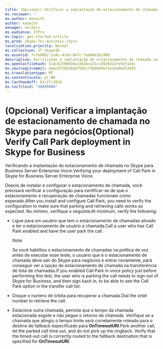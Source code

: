 ```yaml
---
title: (Opcional) Verificar a implantação de estacionamento de chamada no Skype para negócios
ms.reviewer: ''
ms.author: kenwith
author: kenwith
manager: serdars
ms.audience: ITPro
ms.topic: get-started-article
ms.prod: skype-for-business-itpro
localization_priority: Normal
ms.collection: IT_Skype16
ms.assetid: fcfe0962-1a9c-4cbd-847c-fed40e3b1480
description: Verificando a implantação do estacionamento de chamada no Skype para Business Server Enterprise Voice.
ms.openlocfilehash: 514c82590d56a2de16ca31cc892032afe5e7a34c
ms.sourcegitcommit: da8c037bb30abf5d5cf3b60d4b71e3a10e553402
ms.translationtype: MT
ms.contentlocale: pt-BR
ms.lasthandoff: 03/27/2019
ms.locfileid: "30895094"
---
```

# <a name="optional-verify-call-park-deployment-in-skype-for-business"></a><span data-ttu-id="87e0a-103">(Opcional) Verificar a implantação de estacionamento de chamada no Skype para negócios</span><span class="sxs-lookup"><span data-stu-id="87e0a-103">(Optional) Verify Call Park deployment in Skype for Business</span></span>
 
<span data-ttu-id="87e0a-104">Verificando a implantação do estacionamento de chamada no Skype para Business Server Enterprise Voice.</span><span class="sxs-lookup"><span data-stu-id="87e0a-104">Verifying your deployment of Call Park in Skype for Business Server Enterprise Voice.</span></span> 
  
<span data-ttu-id="87e0a-105">Depois de instalar e configurar o estacionamento de chamada, você precisará verificar a configuração para certificar-se de que o estacionamento e recuperação de chamadas funcionam como esperado.</span><span class="sxs-lookup"><span data-stu-id="87e0a-105">After you install and configure Call Park, you need to verify the configuration to make sure that parking and retrieving calls works as expected.</span></span> <span data-ttu-id="87e0a-106">No mínimo, verifique o seguinte:</span><span class="sxs-lookup"><span data-stu-id="87e0a-106">At minimum, verify the following:</span></span>
  
- <span data-ttu-id="87e0a-107">Ligue para um usuário que tem o estacionamento de chamadas ativado e ter o estacionamento de usuário a chamada.</span><span class="sxs-lookup"><span data-stu-id="87e0a-107">Call a user who has Call Park enabled and have the user park the call.</span></span>
    
    > [!NOTE]
    > <span data-ttu-id="87e0a-108">Se você habilitou o estacionamento de chamadas na política de voz antes de executar esse teste, o usuário que é o estacionamento de chamada deve sair do Skype para negócios e entrar novamente, para conseguir ver a opção de estacionamento de chamada na transferência de lista de chamadas.</span><span class="sxs-lookup"><span data-stu-id="87e0a-108">If you enabled Call Park in voice policy just before performing this test, the user who is parking the call needs to sign out of Skype for Business, and then sign back in, to be able to see the Call Park option in the transfer call list.</span></span> 
  
- <span data-ttu-id="87e0a-109">Disque o número de órbita para recuperar a chamada.</span><span class="sxs-lookup"><span data-stu-id="87e0a-109">Dial the orbit number to retrieve the call.</span></span>
    
- <span data-ttu-id="87e0a-p102">Estacione outra chamada, permita que o tempo da chamada estacionada esgote e não pegue o retorno de chamada. Verifique se a chamada que atingiu o tempo limite será corretamente roteada para o destino de fallback especificado para **OnTimeoutURI**.</span><span class="sxs-lookup"><span data-stu-id="87e0a-p102">Park another call, let the parked call time out, and do not pick up the ringback. Verify that the timed-out call is correctly routed to the fallback destination that is specified for **OnTimeoutURI**.</span></span>
    

